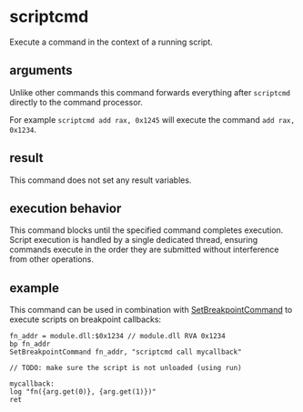 # scriptcmd

Execute a command in the context of a running script.

## arguments

Unlike other commands this command forwards everything after `scriptcmd ` directly to the command processor.

For example `scriptcmd add rax, 0x1245` will execute the command `add rax, 0x1234`.

## result

This command does not set any result variables.

## execution behavior

This command blocks until the specified command completes execution. Script execution is handled by a single dedicated thread, ensuring commands execute in the order they are submitted without interference from other operations.

## example

This command can be used in combination with [SetBreakpointCommand](../conditional-breakpoint-control/SetBreakpointCommand.md) to execute scripts on breakpoint callbacks:

```
fn_addr = module.dll:$0x1234 // module.dll RVA 0x1234
bp fn_addr
SetBreakpointCommand fn_addr, "scriptcmd call mycallback"

// TODO: make sure the script is not unloaded (using run)

mycallback:
log "fn({arg.get(0)}, {arg.get(1)})"
ret
```
